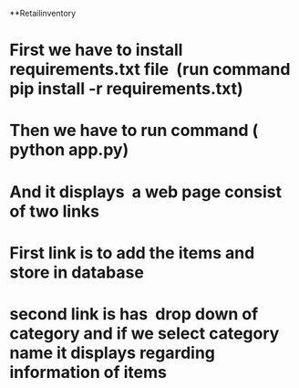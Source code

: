 **Retailinventory

# First we have to install requirements.txt file  (run command pip install -r requirements.txt)
# Then we have to run command ( python app.py)
# And it displays  a web page consist  of two links
# First link is to add the items and store in database 
# second link is has  drop down of category and if we select category name it displays regarding information of items

